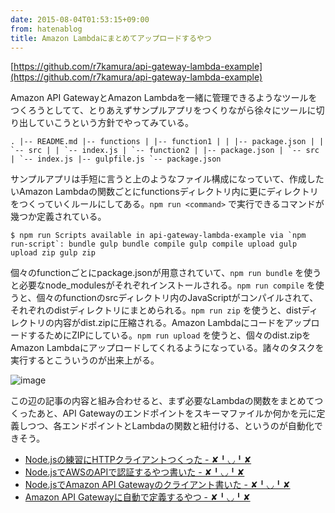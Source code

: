 ```yaml
---
date: 2015-08-04T01:53:15+09:00
from: hatenablog
title: Amazon Lambdaにまとめてアップロードするやつ
---
```

[https://github.com/r7kamura/api-gateway-lambda-example](https://github.com/r7kamura/api-gateway-lambda-example)

Amazon API GatewayとAmazon Lambdaを一緒に管理できるようなツールをつくろうとしてて、とりあえずサンプルアプリをつくりながら徐々にツールに切り出していこうという方針でやってみている。

```
. |-- README.md |-- functions | |-- function1 | | |-- package.json | | `-- src | | `-- index.js | `-- function2 | |-- package.json | `-- src | `-- index.js |-- gulpfile.js `-- package.json
```

サンプルアプリは手短に言うと上のようなファイル構成になっていて、作成したいAmazon Lambdaの関数ごとにfunctionsディレクトリ内に更にディレクトリをつくっていくルールにしてある。`npm run <command>` で実行できるコマンドが幾つか定義されている。

```
$ npm run Scripts available in api-gateway-lambda-example via `npm run-script`: bundle gulp bundle compile gulp compile upload gulp upload zip gulp zip
```

個々のfunctionごとにpackage.jsonが用意されていて、`npm run bundle` を使うと必要なnode\_modulesがそれぞれインストールされる。`npm run compile` を使うと、個々のfunctionのsrcディレクトリ内のJavaScriptがコンパイルされて、それぞれのdistディレクトリにまとめられる。`npm run zip` を使うと、distディレクトリの内容がdist.zipに圧縮される。Amazon LambdaにコードをアップロードするためにZIPにしている。`npm run upload` を使うと、個々のdist.zipをAmazon Lambdaにアップロードしてくれるようになっている。諸々のタスクを実行するとこういうのが出来上がる。

![image](https://qiita-image-store.s3.amazonaws.com/0/4365/5d685090-a6d3-b610-a0ae-8ec25e6feebf.png)

この辺の記事の内容と組み合わせると、まず必要なLambdaの関数をまとめてつくったあと、API Gatewayのエンドポイントをスキーマファイルか何かを元に定義しつつ、各エンドポイントとLambdaの関数と紐付ける、というのが自動化できそう。

- [Node.jsの練習にHTTPクライアントつくった - ✘╹◡╹✘](http://r7kamura.hatenablog.com/entry/2015/07/30/023001)
- [Node.jsでAWSのAPIで認証するやつ書いた - ✘╹◡╹✘](http://r7kamura.hatenablog.com/entry/2015/07/31/024304)
- [Node.jsでAmazon API Gatewayのクライアント書いた - ✘╹◡╹✘](http://r7kamura.hatenablog.com/entry/2015/08/02/052043)
- [Amazon API Gatewayに自動で定義するやつ - ✘╹◡╹✘](http://r7kamura.hatenablog.com/entry/2015/08/03/102704)
